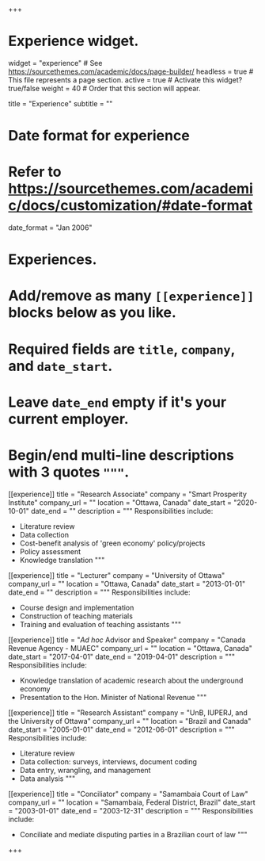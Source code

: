 +++
# Experience widget.
widget = "experience"  # See https://sourcethemes.com/academic/docs/page-builder/
headless = true  # This file represents a page section.
active = true  # Activate this widget? true/false
weight = 40  # Order that this section will appear.

title = "Experience"
subtitle = ""

# Date format for experience
#   Refer to https://sourcethemes.com/academic/docs/customization/#date-format
date_format = "Jan 2006"

# Experiences.
#   Add/remove as many `[[experience]]` blocks below as you like.
#   Required fields are `title`, `company`, and `date_start`.
#   Leave `date_end` empty if it's your current employer.
#   Begin/end multi-line descriptions with 3 quotes `"""`.

[[experience]]
  title = "Research Associate"
  company = "Smart Prosperity Institute"
  company_url = ""
  location = "Ottawa, Canada"
  date_start = "2020-10-01"
  date_end = ""
  description = """
  Responsibilities include:
  
  * Literature review
  * Data collection
  * Cost-benefit analysis of 'green economy' policy/projects
  * Policy assessment
  * Knowledge translation
  """
  
[[experience]]
  title = "Lecturer"
  company = "University of Ottawa"
  company_url = ""
  location = "Ottawa, Canada"
  date_start = "2013-01-01"
  date_end = ""
  description = """
  Responsibilities include:
  
  * Course design and implementation
  * Construction of teaching materials
  * Training and evaluation of teaching assistants
  """

[[experience]]
  title = "*Ad hoc* Advisor and Speaker"
  company = "Canada Revenue Agency - MUAEC"
  company_url = ""
  location = "Ottawa, Canada"
  date_start = "2017-04-01"
  date_end = "2019-04-01"
  description = """
  Responsibilities include:
  
  * Knowledge translation of academic research about the underground economy
  * Presentation to the Hon. Minister of National Revenue
  """
  
  [[experience]]
  title = "Research Assistant"
  company = "UnB, IUPERJ, and the University of Ottawa"
  company_url = ""
  location = "Brazil and Canada"
  date_start = "2005-01-01"
  date_end = "2012-06-01"
  description = """
  Responsibilities include:
  
  * Literature review
  * Data collection: surveys, interviews, document coding
  * Data entry, wrangling, and management
  * Data analysis
  """

[[experience]]
  title = "Conciliator"
  company = "Samambaia Court of Law"
  company_url = ""
  location = "Samambaia, Federal District, Brazil"
  date_start = "2003-01-01"
  date_end = "2003-12-31"
  description = """
  Responsibilities include:
  
  * Conciliate and mediate disputing parties in a Brazilian court of law
  """
 
+++
